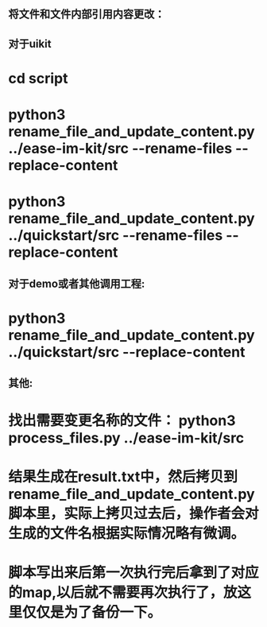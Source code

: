 


## 将文件和文件内部引用内容更改：

## 对于uikit
# cd script
# python3 rename_file_and_update_content.py ../ease-im-kit/src --rename-files --replace-content
# python3 rename_file_and_update_content.py ../quickstart/src --rename-files --replace-content

## 对于demo或者其他调用工程:
# python3 rename_file_and_update_content.py ../quickstart/src  --replace-content


## 其他:
# 找出需要变更名称的文件： python3 process_files.py ../ease-im-kit/src
# 结果生成在result.txt中，然后拷贝到rename_file_and_update_content.py脚本里，实际上拷贝过去后，操作者会对生成的文件名根据实际情况略有微调。
# 脚本写出来后第一次执行完后拿到了对应的map,以后就不需要再次执行了，放这里仅仅是为了备份一下。
